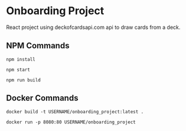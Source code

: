 # Onboarding Project

React project using deckofcardsapi.com api to draw cards from a deck.

## NPM Commands

```
npm install
```

```
npm start
```

```
npm run build
```

## Docker Commands

```
docker build -t USERNAME/onboarding_project:latest .
```

```
docker run -p 8080:80 USERNAME/onboarding_project
```
